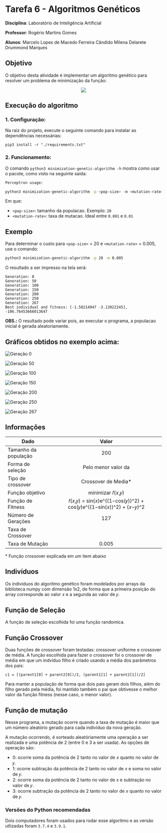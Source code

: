 # Tarefa 6 - Algoritmos Genéticos

**Disciplina**: Laboratório de Inteligência Artificial

**Professor**: Rogério Martins Gomes

**Alunos**:
Marcelo Lopes de Macedo Ferreira Cândido
Milena Delarete Drummond Marques

## Objetivo

O objetivo desta atividade é implementar um algoritmo genético para resolver um problema de minimização da função:
<div style="display: flex; justify-content: center">
  <img src="https://render.githubusercontent.com/render/math?math=f(x%2C%20y)%20%3D%20\sin{(x)}e^{[1%20-%20%20\cos{(y)}]^2}%20%2B%20\cos{(y)}e^{[1%20-%20\sin{(x)}]^2}%20%2B%20(x%20-%20y)^2">
</div>

## Execução do algoritmo

### 1. Configuração:
Na raiz do projeto, execute o seguinte comando para instalar as dependências necessárias:
```
pip3 install -r "./requirements.txt"
```

### 2. Funcionamento:
O comando `python3 minimization-genetic-algorithm -h` mostra como usar o pacote, como visto na seguinte saída:
```bash
Perceptron usage:

python3 minimization-genetic-algorithm -p <pop-size> -m <mutation-rate>
```
Em que:
- `<pop-size>`: tamanho da populacao. Exemplo: `20`
- `<mutation-rate>`: taxa de mutacao. Ideal entre `0.001` e `0.01`

## Exemplo

Para determinar o custo para `<pop-size>` = 20 e `<mutation-rate>` = 0.005, use o comando:
```bash
python3 minimization-genetic-algorithm -p 20 -m 0.005
```

O resultado a ser impresso na tela será:
```
Generation: 0
Generation: 50
Generation: 100
Generation: 150
Generation: 200
Generation: 250
Generation: 267
Best individual and fitness: [-1.58214947 -3.13022245], -106.76453666013647
```

**OBS.:** O resultado pode variar pois, ao executar o programa, a populacao inicial é gerada aleatoriamente. 

## Gráficos obtidos no exemplo acima:

![Geração 0](./images/generation0.png)

![Geração 50](./images/generation50.png)

![Geração 100](./images/generation100.png)

![Geração 150](./images/generation150.png)

![Geração 200](./images/generation200.png)

![Geração 250](./images/generation250.png)

![Geração 267](./images/generatio267.png)

## Informações
| Dado                 | Valor                                                              |
|----------------------|:------------------------------------------------------------------:|
| Tamanho da população |                                 200                                |
| Forma de seleção     |                        Pelo menor valor da                         |
| Tipo de crossover    |                         Crossover de Media*                        |
| Função objetivo      |                          minimizar 𝑓(𝑥,𝑦)                          |
| Função de Fitness    | 𝑓(𝑥,𝑦) = sin(𝑥)e^((1−cos(𝑦))^2) + cos(𝑦)e^((1−sin(𝑥))^2) + (𝑥−𝑦)^2 |
| Número de Gerações   |                                 127                                |
| Taxa de Crossover    |                                                                    |
| Taxa de Mutação      |                                0.005                               |

\* Função crossover explicada em um item abaixo

## Indivíduos
Os indivíduos do algoritmo genético foram modelados por arrays da biblioteca numpy com dimensão 1x2, de forma que a primeira posição do array corresponde ao valor 𝑥 e a segunda ao valor de 𝑦.

## Função de Seleção
A função de seleção escolhida foi uma função randomica.

## Função Crossover
Duas funções de crossover foram testadas: crossover uniforme e crossover de média.
A função escolhida para fazer o crossover foi o crossover de média em que um indvíduo filho é criado usando a média dos parâmetros dos pais:
```
c1 = [(parent1[0] + parent2[0])/2, (parent1[1] + parent2[1])/2]
```
Para manter a população de forma que dois pais geram dois filhos, além do filho gerado pela média, foi mantido também o pai que obtivesse o melhor valor da função fitness (nesse caso, o menor valor).

## Função de mutação
Nesse programa, a mutação ocorre quando a taxa de mutação é maior que um número aleatório gerado para cada indivíduo da nova geração.

A mutação ocorrendo, é sorteado aleatóriamente uma operação a ser realizada e uma potência de 2 (entre 0 e 3 a ser usada).
As opções de operação são:
- 0: ocorre soma da potência de 2 tanto no valor de 𝑥 quanto no valor de 𝑦.
- 1: ocorre subtração da potência de 2 tanto no valor de 𝑥 e soma no valor de 𝑦.
- 2: ocorre soma da potência de 2 tanto no valor de 𝑥 e subtração no valor de 𝑦.
- 3: ocorre subtração da potência de 2 tanto no valor de 𝑥 quanto no valor de 𝑦.

### Versões do Python recomendadas

Dois computadores foram usados para rodar esse algoritmo e as versão utlizadas foram `3.7.4` e `3.9.1`.

